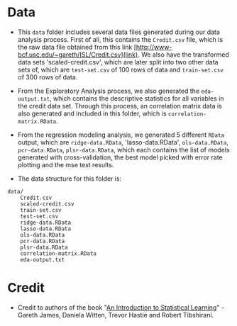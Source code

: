 # Data

* This `data` folder includes several data files generated during our data analysis process. First of all, this contains the `Credit.csv` file, which is the raw data file obtained from this link [http://www-bcf.usc.edu/~gareth/ISL/Credit.csv](link). We also have the transformed data sets 'scaled-credit.csv', which are later split into two other data sets of, which are `test-set.csv` of 100 rows of data and `train-set.csv` of 300 rows of data.

* From the Exploratory Analysis process, we also generated the `eda-output.txt`, which contains the descriptive statistics for all variables in the credit data set. Through this process, an correlation matrix data is also generated and included in this folder, which is `correlation-matrix.RData`.

* From the regression modeling analysis, we generated 5 different `RData` output, which are `ridge-data.RData`, 'lasso-data.RData', `ols-data.RData`, `pcr-data.RData`, `plsr-data.RData`, which each contains the list of models generated with cross-validation, the best model picked with error rate plotting and the mse test results.


* The data structure for this folder is:


```
data/
	Credit.csv
	scaled-credit.csv
	train-set.csv
	test-set.csv
	ridge-data.RData
	lasso-data.RData
	ols-data.RData
	pcr-data.RData
	plsr-data.RData
	correlation-matrix.RData
	eda-output.txt
```

# Credit

* Credit to authors of the book "[An Introduction to Statistical Learning](http://www-bcf.usc.edu/~gareth/ISL/)" - Gareth James, Daniela Witten, Trevor Hastie and Robert Tibshirani.
